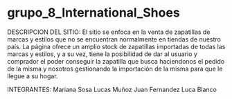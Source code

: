 # grupo_8_International_Shoes

DESCRIPCION DEL SITIO:
El sitio se enfoca en la venta de zapatillas de marcas y estilos que no se encuentran normalmente en tiendas de nuestro país. 
La página ofrece un amplio stock de zapatillas importadas de todas las marcas y estilos, y a su vez, tiene la posibilidad de dar al usuario y comprador el poder conseguir la zapatilla que busca haciendonos el pedido de la misma y nosotros gestionando la importación de la misma para que le llegue a su hogar.

INTEGRANTES:
    Mariana Sosa
    Lucas Muñoz
    Juan Fernandez
    Luca Blanco
